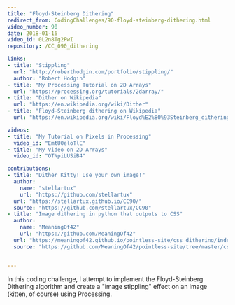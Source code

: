 ```yaml
---
title: "Floyd-Steinberg Dithering"
redirect_from: CodingChallenges/90-floyd-steinberg-dithering.html
video_number: 90
date: 2018-01-16
video_id: 0L2n8Tg2FwI
repository: /CC_090_dithering

links:
- title: "Stippling"
  url: "http://roberthodgin.com/portfolio/stippling/"
  author: "Robert Hodgin"
- title: "My Processing Tutorial on 2D Arrays"
  url: "https://processing.org/tutorials/2darray/"
- title: "Dither on Wikipedia"
  url: "https://en.wikipedia.org/wiki/Dither"
- title: "Floyd–Steinberg dithering on Wikipedia"
  url: "https://en.wikipedia.org/wiki/Floyd%E2%80%93Steinberg_dithering"

videos:
- title: "My Tutorial on Pixels in Processing"
  video_id: "EmtU0eloTlE"
- title: "My Video on 2D Arrays"
  video_id: "OTNpiLUSiB4"  

contributions:
- title: "Dither Kitty! Use your own image!"
  author:
    name: "stellartux"
    url: "https://github.com/stellartux"
  url: "https://stellartux.github.io/CC90/"
  source: "https://github.com/stellartux/CC90"
- title: "Image dithering in python that outputs to CSS"
  author:
    name: "MeaningOf42"
    url: "https://github.com/MeaningOf42"
  url: "https://meaningof42.github.io/pointless-site/css_dithering/index.html"
  source: "https://github.com/MeaningOf42/pointless-site/tree/master/css_dithering"


---
```


In this coding challenge, I attempt to implement the Floyd-Steinberg Dithering algorithm and create a "image stippling" effect on an image (kitten, of course) using Processing.
